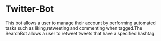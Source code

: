   # Twitter-Bot

This bot allows a user to manage their account by performing automated tasks such as liking,retweeting and commenting when tagged.The SearchBot allows a user to retweet tweets that have a specified hashtag.

